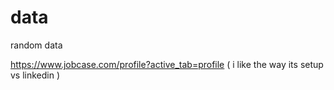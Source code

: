 # data
random data


https://www.jobcase.com/profile?active_tab=profile ( i like the way its setup vs linkedin )
